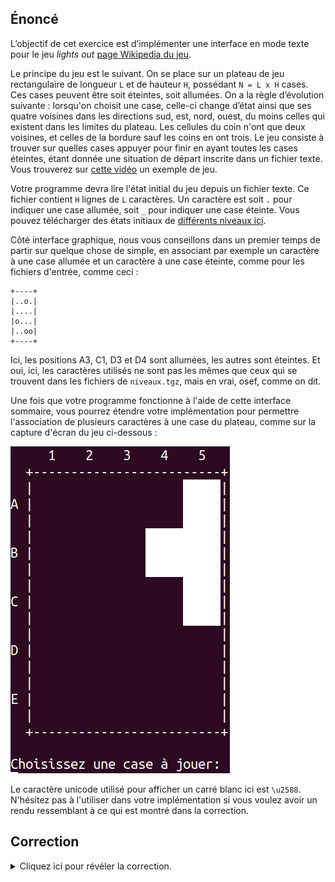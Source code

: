 ## Énoncé

L’objectif de cet exercice est d’implémenter une interface en mode texte pour le jeu *lights out* [page Wikipedia du jeu](https://en.wikipedia.org/wiki/Lights_Out_(game)).

Le principe du jeu est le suivant.
On se place sur un plateau de jeu rectangulaire de longueur `L` et de hauteur `H`, possédant `N = L x H` cases.
Ces cases peuvent être soit éteintes, soit allumées.
On a la règle d’évolution suivante : lorsqu'on choisit une case, celle-ci change d’état ainsi que ses quatre voisines dans les directions sud, est, nord, ouest, du moins celles qui existent dans les limites du plateau.
Les cellules du coin n'ont que deux voisines, et celles de la bordure sauf les coins en ont trois.
Le jeu consiste à trouver sur quelles cases appuyer pour finir en ayant toutes les cases éteintes, étant donnée une situation de départ inscrite dans un fichier texte.
Vous trouverez  sur [cette vidéo](tout_eteint.webm) un exemple de jeu.

Votre programme devra lire l'état initial du jeu depuis un fichier texte.
Ce fichier contient `H` lignes de `L` caractères.
Un caractère est soit `.` pour indiquer une case allumée, soit `_` pour indiquer une case éteinte.
Vous pouvez télécharger des états initiaux de [différents niveaux ici](niveaux.tgz).

Côté interface graphique, nous vous conseillons dans un premier temps de partir sur quelque chose de simple, en associant par exemple un caractère à une case allumée et un caractère à une case éteinte, comme pour les fichiers d'entrée, comme ceci :

```
+----+
|..o.|
|....|
|o...|
|..oo|
+----+
```

Ici, les positions A3, C1, D3 et D4 sont allumées, les autres sont éteintes. Et oui, ici, les caractères utilisés ne sont pas les mêmes que ceux qui se trouvent dans les fichiers de `niveaux.tgz`, mais en vrai, osef, comme on dit.

Une fois que votre programme fonctionne à l'aide de cette interface sommaire, vous pourrez étendre votre implémentation pour permettre l'association de plusieurs caractères à une case du plateau, comme sur la capture d'écran du jeu ci-dessous :

![capture écran jeu](tout_eteint.png)

Le caractère unicode utilisé pour afficher un carré blanc ici est `\u2588`. N'hésitez pas à l'utiliser dans votre implémentation si vous voulez avoir un rendu ressemblant à ce qui est montré dans la correction.

## Correction
<details markdown="1">
<summary>Cliquez ici pour révéler la correction.</summary>
Voici le code d'une correction possible :
```python
#!/usr/bin/env python3
"""Jeu du tout éteint"""
import sys


def print_line(line):
    """Prints a line"""
    for charac in line:
        for _ in range(5):
            if charac == ".":
                print("\u2588", end="")
            else:
                print(" ", end="")
    print("|")


def print_game(state):
    """Print the game"""
    print("\033c")
    print("     1    2    3    4    5   ")
    print("  +-------------------------+")
    line_no = 0
    for line in state:

        # First line
        print("  |", end="")
        print_line(line)

        # Second line
        print(chr(line_no + 65), end="")
        print(" |", end="")
        print_line(line)

        # Third line
        print("  |", end="")
        print_line(line)

        line_no += 1
    print("  +-------------------------+")
    print()


def finished(state):
    """Check if finished"""
    for line in state:
        for charac in line:
            if charac != "_":
                return False
    return True


def touch(line_1, col_1, line_2, col_2):
    """Check if touch"""

    # same
    if line_2 == line_1 and col_2 == col_1:
        return True

    # above
    if line_2 == line_1 - 1 and col_2 == col_1:
        return True

    # below
    if line_2 == line_1 + 1 and col_2 == col_1:
        return True

    # left
    if line_2 == line_1 and col_2 == col_1 - 1:
        return True

    # right
    if line_2 == line_1 and col_2 == col_1 + 1:
        return True

    return False


def play(state, played):
    """Play a user turn"""
    played_line_no = ord(played[0]) - ord("A")
    played_col_no = int(played[1]) - 1
    for line_no, line in enumerate(state):
        for col_no, charac in enumerate(line):
            if touch(line_no, col_no, played_line_no, played_col_no):
                if charac == "_":
                    state[line_no][col_no] = "."
                else:
                    state[line_no][col_no] = "_"


def main():
    """Point d'entree du programme"""

    # Parse arguments
    if len(sys.argv) != 2 or sys.argv[1] == "-h" or sys.argv[1] == "--help":
        print("utilisation:", sys.argv[0], "filename")
        sys.exit()

    # Parse file to get initial state
    state = []
    with open(sys.argv[1]) as level_file:
        for line in level_file:
            characs = []
            for charac in line.strip():
                characs.append(charac)
            state.append(characs)

    # Play the game
    print_game(state)
    play_count = 0
    while not finished(state):
        print("Choisissez une case à jouer:")
        played = input()
        play_count += 1
        play(state, played)
        print_game(state)
    print("Felicitations, vous avez gagné en", play_count, "coup(s)")


if __name__ == "__main__":
    main()
```
</details>

## Exercices

- [Le juste prix](/2-iterations/travaux-pratiques/10-tout-eteint/exercices/01-le-juste-prix/index.html)
- [Tableaux](/2-iterations/travaux-pratiques/09-sous-suite/exercices/01-tableaux/index.html)
- [Boucles for](/2-iterations/travaux-pratiques/05-convertisseur/exercices/01-boucles-for/index.html)
- [Ligne de commandes et arguments](/2-iterations/travaux-pratiques/07-kaleidoscope/exercices/01-parametres-main/index.html)
- [Lecture de fichier](/2-iterations/travaux-pratiques/09-sous-suite/exercices/02-lecture-fichier/index.html)
